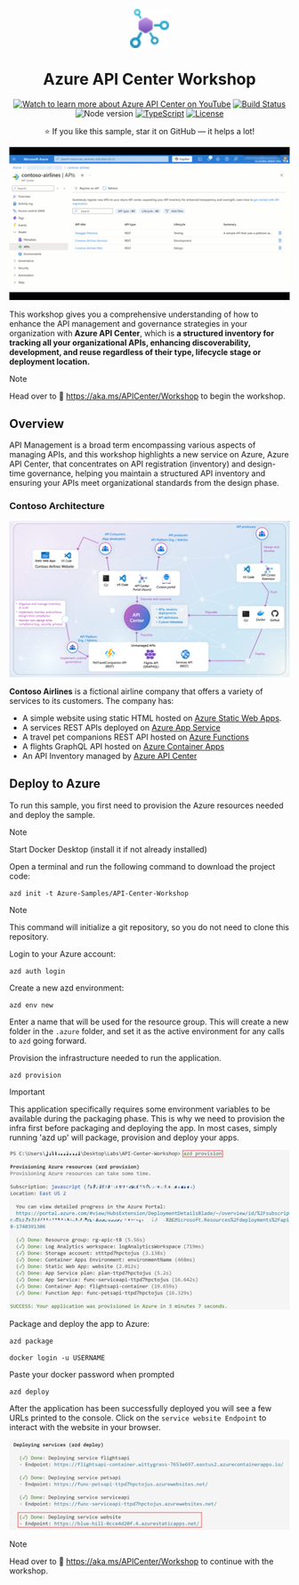 <!-- prettier-ignore -->
<div align="center">

<img src="./docs/static/img/logo.svg" alt="" align="center" height="70" />

# Azure API Center Workshop

<!-- [![Open project in GitHub Codespaces](https://img.shields.io/badge/Codespaces-Open-blue?style=flat-square&logo=github)](https://codespaces.new/Azure-Samples/deepseek-js?hide_repo_select=true&ref=main&quickstart=true) -->
[![Watch to learn more about Azure API Center on YouTube](https://img.shields.io/badge/YouTube-d95652.svg?style=flat-square&logo=youtube)](https://www.youtube.com/watch?v=Dvar8Dg25s0&list=PLI7iePan8aH75Qz8h4yQBEC-uS339CUyi)
[![Build Status](https://img.shields.io/github/actions/workflow/status/Azure-Samples/deepseek-js/ci.yml?style=flat-square&label=Build)](https://github.com/Azure-Samples/deepseek-js/actions)
![Node version](https://img.shields.io/badge/Node.js->=20-3c873a?style=flat-square)
[![TypeScript](https://img.shields.io/badge/TypeScript-blue?style=flat-square&logo=typescript&logoColor=white)](https://www.typescriptlang.org)
[![License](https://img.shields.io/badge/License-MIT-yellow?style=flat-square)](LICENSE)

:star: If you like this sample, star it on GitHub — it helps a lot!

![Animation showing filtering through APIs in API Center](./docs/static/img/manage-apis-through-properties.gif)

</div>

This workshop gives you a comprehensive understanding of how to enhance the API management and governance strategies in your organization with **Azure API Center**, which is **a structured inventory for tracking all your organizational APIs, enhancing discoverability, development, and reuse regardless of their type, lifecycle stage or deployment location.**

> [!NOTE]
> Head over to 🔗 https://aka.ms/APICenter/Workshop to begin the workshop.

## Overview
API Management is a broad term encompassing various aspects of managing APIs, and this workshop highlights a new service on Azure, Azure API Center, that concentrates on API registration (inventory) and design-time governance, helping you maintain a structured API inventory and ensuring your APIs meet organizational standards from the design phase.

### Contoso Architecture

<div align="center">
  <img src="./docs/static/img/architecture.png" alt="Application architecture" width="640px" />
</div>

**Contoso Airlines** is a fictional airline company that offers a variety of services to its customers. The company has:

- A simple website using static HTML hosted on [Azure Static Web Apps](https://learn.microsoft.com/azure/static-web-apps/overview).
- A services REST APIs deployed on [Azure App Service](https://learn.microsoft.com/en-us/azure/app-service/overview) 
- A travel pet companions REST API hosted on [Azure Functions](https://learn.microsoft.com/en-us/azure/azure-functions/functions-overview?pivots=programming-language-javascript)
- A flights GraphQL API hosted on [Azure Container Apps](https://learn.microsoft.com/en-us/azure/container-apps/overview)
- An API Inventory managed by [Azure API Center](https://learn.microsoft.com/en-us/azure/api-center/overview)

## Deploy to Azure

To run this sample, you first need to provision the Azure resources needed and deploy the sample.

> [!NOTE]
> Start Docker Desktop (install it if not already installed)

Open a terminal and run the following command to download the project code:

```shell
azd init -t Azure-Samples/API-Center-Workshop
```

> [!NOTE]
> This command will initialize a git repository, so you do not need to clone this repository.

Login to your Azure account:

```shell
azd auth login
```

Create a new azd environment:

```shell
azd env new
```

Enter a name that will be used for the resource group.
This will create a new folder in the `.azure` folder, and set it as the active environment for any calls to `azd` going forward.

Provision the infrastructure needed to run the application.

```shell
azd provision
```

> [!IMPORTANT]
> This application specifically requires some environment variables to be available during the packaging phase. This is why we need to provision the infra first before packaging and deploying the app. In most cases, simply running 'azd up' will package, provision and deploy your apps.

<div align="center">
  <img src="./docs/static/img/azd-provision.png" alt="azd provision output example" width="640px" />
</div>

Package and deploy the app to Azure:

```shell
azd package
```
```shell
docker login -u USERNAME
```
Paste your docker password when prompted

```shell
azd deploy
```

After the application has been successfully deployed you will see a few URLs printed to the console. Click on the `service website Endpoint` to interact with the website in your browser.

<div align="center">
  <img src="./docs/static/img/website-endpoint.png" alt="Website endpoint url example" width="640px" />
</div>

> [!NOTE]
> Head over to 🔗 https://aka.ms/APICenter/Workshop to continue with the workshop.
